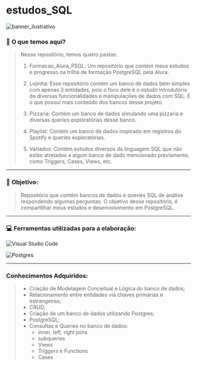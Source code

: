 # estudos_SQL

![banner_ilustrativo](https://arquivo.devmedia.com.br/cursos/imagem/curso_de-postgresql_1904.jpg)

### 📑 **O que temos aqui?**
> Nesse repositório, temos quatro pastas:
>
> 1. Formacao_Alura_PSQL: Um repositório que contém meus estudos e progresso na trilha de formação PostgreSQL pela Alura.
>
> 2. Lojinha: Esse repositório contém um banco de dados bem simples com apenas 3 entidades, pois o foco dele é o estudo introdutório de diversas funcionalidades e manipulações de dados com SQL. É o que possuí mais conteúdo dos bancos desse projeto.
>
> 3. Pizzaria: Contém um banco de dados simulando uma pizzaria e diversas queries exploratórias desse banco.
>
> 4. Playlist: Contém um banco de dados inspirado em registros do Spotify e queries exploratórias.
>
> 5. Variados: Contém estudos diversos da linguagem SQL que não estão atrelados a algum banco de dado mencionado previamente, como Triggers, Cases, Views, etc.
---
### 🎯 **Objetivo:**
> Repositório que contém bancos de dados e queries SQL de análise respondendo algumas perguntas. O objetivo desse repositório, é compartilhar meus estudos e desenvolvimento em PostgreSQL.
---
### 💻 **Ferramentas utilizadas para a elaboração:**
![Visual Studio Code](https://img.shields.io/badge/Visual%20Studio%20Code-0078d7.svg?style=for-the-badge&logo=visual-studio-code&logoColor=white)

![Postgres](https://img.shields.io/badge/postgres-%23316192.svg?style=for-the-badge&logo=postgresql&logoColor=white)

---
### Conhecimentos Adquiridos:
> - Criação de Modelagem Conceitual e Lógica do banco de dados;
> - Relacionamento entre entidades via chaves primárias e estrangeiras;
> - CRUD;
> - Criação de um banco de dados utilizando Postgres;
> - PostgreSQL;
> - Consultas e Queries no banco de dados:
>   - inner, left, right joins
>   - subqueries
>   - Views
>   - Triggers e Functions
>   - Cases
